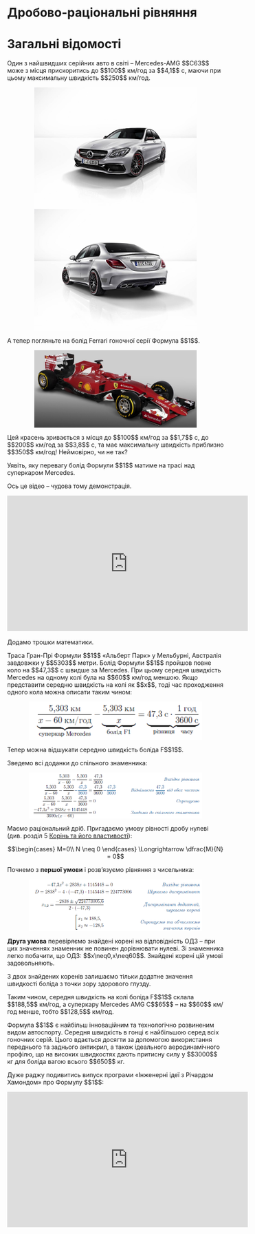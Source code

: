 # Дробово-раціональні рівняння
# Загальні відомості


<p>Один з найшвидших серійних авто в світі – Mercedes-AMG $$C63$$ може з місця прискоритись до $$100$$ км/год за $$4,1$$ с, маючи при цьому максимальну швидкість $$250$$ км/год.</p>

<div class="space"><p align="center"><img align="middle" width="75%" height="50%" class="image" src="../pics/143/merc1.jpg"/><img align="middle" width="75%" height="50%" class="image" src="../pics/143/merc2.jpg"/></p></div>

<p>А тепер погляньте на болід Ferrari гоночної серії Формула $$1$$.</p>

<div class="space"><p align="center"><img align="middle" width="75%" height="50%" class="image" src="../pics/143/ferrari.jpg"/></p></div>

<p>Цей красень зривається з місця до $$100$$ км/год за $$1,7$$ с, до $$200$$ км/год за $$3,8$$ с, та має максимальну швидкість приблизно $$350$$ км/год! Неймовірно, чи не так?</p>

<p>Уявіть, яку перевагу болід Формули $$1$$ матиме на трасі над суперкаром Mercedes.</p>

<p>Ось це відео – чудова тому демонстрація.</p> 
<iframe width="560" height="315" src="https://www.youtube.com/embed/3RuUp5MT3Uc" frameborder="0" allowfullscreen></iframe>

<p>Додамо трошки математики.</p>

<p>Траса Гран-Прі Формули $$1$$ «Альберт Парк» у Мельбурні, Австралія завдовжки у $$5303$$ метри. Болід Формули $$1$$ пройшов повне коло на $$47,3$$ с швидше за Mercedes. При цьому середня швидкість Mercedes на одному колі була на $$60$$ км/год меншою. Якщо представити середню швидкість на колі як $$x$$, тоді час проходження одного кола можна описати таким чином:</p>

<div class="space"><p align="center"><img align="middle" width="80%" height="80%" class="image" src="../pics/143/p34_e1.png"/></p></div>

<p>Тепер можна відшукати середню швидкість боліда F$$1$$.</p>

<p>Зведемо всі доданки до спільного знаменника:</p>

<div class="space"><p align="center"><img align="middle" width="80%" height="80%" class="image" src="../pics/143/p34_e2.png"/></p></div>

<p>Маємо раціональний дріб. Пригадаємо умову рівності дробу нулеві (див. розділ 5 <a href="http://math.ed-era.com/4/drobovo-ratsionalni_virazi.html">Корінь та його властивості</a>):</p>

<p align="center">$$\begin{cases} 
M=0\\ 
N \neq 0 
\end{cases} \Longrightarrow \dfrac{M}{N} = 0$$</p>

<p>Почнемо з <b>першої умови</b> і розв’язуємо рівняння з чисельника:</p>

<div class="space"><p align="center"><img align="middle" width="80%" height="80%" class="image" src="../pics/143/p34_e3.png"/></p></div>

<p><b>Друга умова</b> перевіряємо знайдені корені на відповідність ОДЗ – при цих значеннях знаменник не повинен дорівнювати нулеві. Зі знаменника легко побачити, що ОДЗ: $$x\neq0,x\neq60$$. Знайдені корені цій умові задовольняють.</p>

<p>З двох знайдених коренів залишаємо тільки додатне значення швидкості боліда з точки зору здорового глузду.</p>

<p>Таким чином, середня швидкість на колі боліда F$$1$$ склала $$188,5$$ км/год, а суперкару Mercedes AMG C$$65$$ – на $$60$$ км/год менше, тобто $$128,5$$ км/год.</p>

<p>Формула $$1$$ є найбільш інноваційним та технологічно розвиненим видом автоспорту. Середня швидкість в гонці є найбільшою серед всіх гоночних серій. Цього вдається досягти за допомогою використання переднього та заднього антикрил, а також ідеального аеродинамічного профілю, що на високих швидкостях дають притисну силу у $$3000$$ кг для боліда вагою всього $$650$$ кг.</p>

<p>Дуже раджу подивитись випуск програми «Інженерні ідеї з Річардом Хамондом» про Формулу $$1$$:</p>

<iframe width="560" height="315" src="https://www.youtube.com/embed/e4AS2kZnHk0" frameborder="0" allowfullscreen></iframe>







